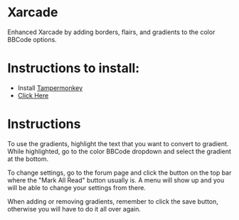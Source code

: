 # Xarcade

Enhanced Xarcade by adding borders, flairs, and gradients to the color BBCode options.

# Instructions to install:

- Install [Tampermonkey](https://www.tampermonkey.net/)
- [Click Here](xarcade.user.js?raw=1)

# Instructions

To use the gradients, highlight the text that you want to convert to gradient. While highlighted, go to the color BBCode dropdown and select the gradient at the bottom.

To change settings, go to the forum page and click the button on the top bar where the "Mark All Read" button usually is. A menu will show up and you will be able to change your settings from there.

When adding or removing gradients, remember to click the save button, otherwise you will have to do it all over again.
